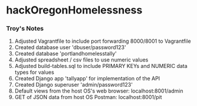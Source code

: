 # hackOregonHomelessness

### Troy's Notes

1. Adjusted Vagrantfile to include port forwarding 8000/8001 to Vagrantfile
2. Created database user 'dbuser/password123'
3. Created database 'portlandhomelesstally'
4. Adjusted spreadsheet / csv files to use numeric values
5. Adjusted build-tables.sql to include PRIMARY KEYs and NUMERIC data types for values
6. Created Django app 'tallyapp' for implementation of the API
7. Created Django superuser 'admin/password123'
9. Default views from the host OS's web browser:
    localhost:8001/admin
9. GET of JSON data from host OS Postman:
    localhost:8001/pit
